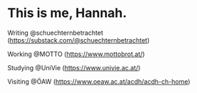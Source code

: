 # This is me, Hannah.

Writing @schuechternbetrachtet (https://substack.com/@schuechternbetrachtet)

Working @MOTTO (https://www.mottobrot.at/)

Studying @UniVie (https://www.univie.ac.at/)

Visiting @ÖAW (https://www.oeaw.ac.at/acdh/acdh-ch-home)
